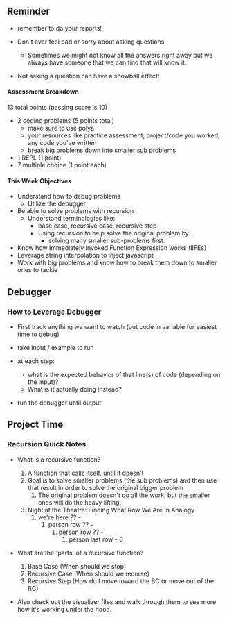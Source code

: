 ## Reminder
- remember to do your reports!

- Don't ever feel bad or sorry about asking questions
  - Sometimes we might not know all the answers right away but we always have someone that we can find that will know it.
  
- Not asking a question can have a snowball effect!


#### Assessment Breakdown
13 total points (passing score is 10)
- 2 coding problems (5 points total)
	- make sure to use polya
	- your resources like practice assessment, project/code you worked, any code you've written
	- break big problems down into smaller sub problems
- 1 REPL (1 point)
- 7 multiple choice (1 point each)

#### This Week Objectives
- Understand how to debug problems
  - Utilize the debugger
- Be able to solve problems with recursion
  - Understand terminologies like:
    -  base case, recursive case, recursive step
    -  Using recursion to help solve the original problem by...
       -  solving many smaller sub-problems first.
- Know how Immediately Invoked Function Expression works (IIFEs)
- Leverage string interpolation to inject javascript 
- Work with big problems and know how to break them down to smaller ones to tackle

## Debugger

### How to Leverage Debugger
- First track anything we want to watch (put code in variable for easiest time to debug)

- take input / example to run

- at each step:
	- what is the expected behavior of that line(s) of code (depending on the input)? 
	- What is it actually doing instead?

- run the debugger until output

## Project Time

### Recursion Quick Notes
- What is a recursive function?
  1. A function that calls itself, until it doesn't
  2. Goal is to solve smaller problems (the sub problems) and then use that result in order to solve the original bigger problem
     1. The original problem doesn't do all the work, but the smaller ones will do the heavy lifting.
  3. Night at the Theatre: Finding What Row We Are In Analogy
     1. we're here ?? - 
        1. person row ?? - 
           1. person row ?? - 
              1. person last row - 0



- What are the 'parts' of a recursive function?
  1. Base Case (When should we stop)
  2. Recursive Case (When should we recurse)
  3. Recursive Step (How do I move toward the BC or move out of the RC)

- Also check out the visualizer files and walk through them to see more how it's working under the hood.
